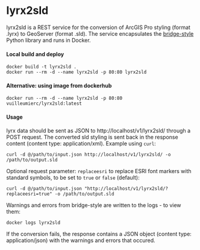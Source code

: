 # lyrx2sld
lyrx2sld is a REST service for the conversion of ArcGIS Pro styling (format .lyrx) to GeoServer (format .sld). The service encapsulates the [bridge-style](https://github.com/camptocamp/bridge-style) Python library and runs in Docker.

#### Local build and deploy
```
docker build -t lyrx2sld .
docker run --rm -d --name lyrx2sld -p 80:80 lyrx2sld
```

#### Alternative: using image from dockerhub
```
docker run --rm -d --name lyrx2sld -p 80:80 vuilleumierc/lyrx2sld:latest
```

#### Usage
lyrx data should be sent as JSON to http://localhost/v1/lyrx2sld/ through a POST request. The converted sld styling is sent back in the response content (content type: application/xml). Example using `curl`:
```
curl -d @/path/to/input.json http://localhost/v1/lyrx2sld/ -o /path/to/output.sld
```

Optional request parameter: `replaceesri` to replace ESRI font markers with standard symbols, to be set to `true` or `false` (default):
```
curl -d @/path/to/input.json "http://localhost/v1/lyrx2sld/?replaceesri=true" -o /path/to/output.sld
```
Warnings and errors from bridge-style are written to the logs - to view them:
```
docker logs lyrx2sld
```

If the conversion fails, the response contains a JSON object (content type: application/json) with the warnings and errors that occured.
